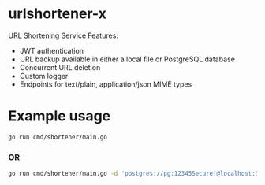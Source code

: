 # urlshortener-x

URL Shortening Service Features:
- JWT authentication
- URL backup available in either a local file or PostgreSQL database
- Concurrent URL deletion
- Custom logger
- Endpoints for text/plain, application/json MIME types

# Example usage
```bash
go run cmd/shortener/main.go
```
### OR
```bash
go run cmd/shortener/main.go -d 'postgres://pg:12345Secure!@localhost:5432/urlshortener?sslmode=disable' -a localhost:8888
```
